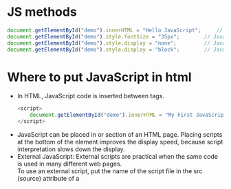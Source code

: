 <h1>JS  methods</h1>

```js
document.getElementById("demo").innerHTML = "Hello JavaScript";		// JavaScript Can Change HTML Content
document.getElementById("demo").style.fontSize = "35px";		// JavaScript Can Change HTML Styles (CSS)
document.getElementById("demo").style.display = "none";			// JavaScript Can Hide HTML Elements
document.getElementById("demo").style.display = "block";		// JavaScript Can Show HTML Elements		
```


<h1>Where to put JavaScript in html</h1>
<ul> <li>In HTML, JavaScript code is inserted between <script> and </script> tags.<br>

```js
<script>
	document.getElementById("demo").innerHTML = "My First JavaScript";
</script>
```
</l1>

<li>JavaScript can be placed in <head> or <body> section of an HTML page. Placing scripts at the bottom of the <body> element improves the
display speed, because script interpretation slows down the display.</li>

<li>External JavaScript: External scripts are practical when the same code is used in many different web pages.<br>
To use an external script, put the name of the script file in the src (source) attribute of a <script> tag:

```js
<script src="myScript.js"></script>
```
</li>

<li>External JavaScript Advantages
<ol type = "A"><li>It separates HTML and code</li>
<li>It makes HTML and JavaScript easier to read and maintain</li>
<li>Cached JavaScript files can speed up page loads</li>
</ol>
</li>

<li>External References: External scripts can be referenced with a full URL or with a path relative to the current web page.

```js
<script src="https://www.w3schools.com/js/myScript1.js"></script>
```
</li>
</ul>

<h1>JavaScript Display Possibilities / How to output in JS</h1>
JavaScript can "display" data in different ways:
<ul><li>
Writing into an HTML element, using innerHTML.</li><li>
Writing into the HTML output using document.write().</li><li>
Writing into an alert box, using window.alert().</li><li>
Writing into the browser console, using console.log().</li></ul>

<h2>Using innerHTML</h2>
To access an HTML element, JavaScript can use the document.getElementById(id) method. The innerHTML property defines the HTML content:

```js
<p id="demo"></p>
<script>
	document.getElementById("demo").innerHTML = 5 + 6;
</script>
```
<h2>Using document.write()</h2>
For testing purposes, it is convenient to use document.write(). <br>
<b>Note: </b>Using document.write() after an HTML document is loaded, will delete all existing HTML.

```js
<script>
	document.write(5 + 6);
</script>
```

<h2>Using window.alert()</h2>

```js
<script>
	window.alert(5 + 6);
</script>
```

You can skip the window keyword. Specifying the window keyword is optional.<br>
In JS, the window object is the global scope object, that means that variables, properties, and methods by default belong to the window object.


```js
<script>
	alert(5 + 6);
</script>
```

<h2>Using console.log()</h2>
For debugging purposes, you can call the console.log() method in the browser to display data.

```js
<script>
	console.log(5 + 6);
</script>
```

<h2>JavaScript Print</h2>

JavaScript does not have any print object or print methods. You cannot access output devices from JavaScript.
The only exception is that you can call the window.print() method in the browser to print the content of the current window.

```js
<button onclick="window.print()">Print this page</button>
```

<h1>Types of variables you can declare in JS </h1>
<ul><li><b>var: </b>This keyword is used to declare variables in JS. var has a function scope, not a block scope so
<ol><li>If you use var outside of a function, it belongs to the global scope.</li>
<li>If you use var inside of a function, it belongs to that function.</li>
<li>If you use var inside of a block, i.e. a for loop, the variable is still available outside of that block.</li></ol>

<li><b>let: </b>let has a block scope. let is the block scoped version of var, and is limited to the block (or expression) where it is defined.</li>

<li><b>const: </b>same use as c++ i.e., it is used to declare constant variables.</li></ul>

<h1>JS datatypes</h1>
<ul><li>JavaScript has dynamic types. This means that the same variable can be used to hold different data types:<br>

```js
var x;           // Now x is undefined
x = 5;           // Now x is a Number
x = "John";      // Now x is a String
```

</li>
<li><b>JavaScript Arrays: </b>JavaScript arrays are written with square brackets.<br>

```js
var cars = ["Saab", "Volvo", "BMW"];
```
</li>

<li><b>JavaScript Objects: </b>Object properties are written as name:value pairs, separated by commas.<br>

```js
var person = {firstName:"John", lastName:"Doe", age:50, eyeColor:"blue"};
```
</li>

<li><b>Undefined: </b>In JavaScript, a variable without a value, has the value undefined. The type is also undefined.Any variable can be
emptied, by setting the value to undefined. The type will also be undefined.

```js
var car;
var x = 5;
x = undefined;

// An empty value has nothing to do with undefined.
var car = "";    // The value is "", the typeof is "string"
```
</li>

<li><b>Null: </b>In JavaScript null is "nothing". It is supposed to be something that doesn't exist. Unfortunately, in JS, the
data type of null is an object. undefined and null are equal in value but different in type.</li>
</ul>

<h1>JavaScript Function Syntax</h1>
A JavaScript function is defined with the function keyword, followed by a name, followed by parentheses ().

```js
function myFunction(p1, p2) {
	return p1 * p2;   // The function returns the product of p1 and p2
}
```

<h1>Objects in JS</h1>
<h2>Object properties</h2>
The name:values pairs in JavaScript objects are called properties. You can access object properties in two ways:

```js
objectName.propertyName 
	or
objectName["propertyName"]
```

<h2>Object Methods</h2>
Objects can also have methods. Methods are actions that can be performed on objects. Methods are stored in properties as function definitions.


```js
var person = {
	firstName: "John",
  	lastName : "Doe",
  	id       : 5566,
  	fullName : function() {
    	return this.firstName + " " + this.lastName;
  	}
};
```





